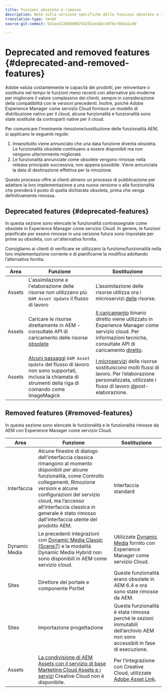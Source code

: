 ```yaml
---
title: Funzioni obsolete e rimosse
description: Note sulla versione specifiche delle funzioni obsolete e rimosse di Adobe Experience Manager come servizio Cloud.
translation-type: tm+mt
source-git-commit: b31ae32285080075d2531edd2c4976cf801d1c89

---
```



# Deprecated and removed features {#deprecated-and-removed-features}

Adobe valuta costantemente le capacità dei prodotti, per reinventare o sostituire nel tempo le funzioni meno recenti con alternative più moderne per migliorare il valore complessivo dei clienti, sempre in considerazione della compatibilità con le versioni precedenti. Inoltre, poiché Adobe Experience Manager come servizio Cloud fornisce un modello di distribuzione nativo per il cloud, alcune funzionalità e funzionalità sono state sostituite da controparti native per il cloud.

Per comunicare l’imminente rimozione/sostituzione delle funzionalità AEM, si applicano le seguenti regole:

1. Innanzitutto viene annunciato che una data funzione diventa obsoleta. Le funzionalità obsolete continuano a essere disponibili ma non vengono ulteriormente migliorate.
1. Le funzionalità annunciate come obsolete vengono rimosse nella release principale successiva, non appena possibile. Viene annunciata la data di destinazione effettiva per la rimozione.

Questo processo offre ai clienti almeno un processo di pubblicazione per adattare la loro implementazione a una nuova versione o alla funzionalità che prenderà il posto di quella dichiarata obsoleta, prima che venga definitivamente rimossa.

## Deprecated features {#deprecated-features}

In questa sezione sono elencate le funzionalità contrassegnate come obsolete in Experience Manager come servizio Cloud. In genere, le funzioni pianificate per essere rimosse in una versione futura sono impostate per prime su obsoleta, con un&#39;alternativa fornita.

Consigliamo ai clienti di verificare se utilizzano la funzione/funzionalità nella loro implementazione corrente e di pianificarne la modifica adottando l’alternativa fornita.

| Area | Funzione | Sostituzione |
| ------------ | ------------------ | ----------- |
| Assets | L&#39;assimilazione e l&#39;elaborazione delle risorse non utilizzano più `DAM Asset Update` il flusso di lavoro | L’assimilazione delle risorse utilizza ora i microservizi [delle](/help/assets/asset-microservices-overview.md) risorse. |
| Assets | Caricare le risorse direttamente in AEM - consultate API di caricamento delle risorse [obsolete](/help/assets/developer-reference-material-apis.md#deprecated-asset-upload-api) | [Il caricamento](/help/assets/add-assets.md) binario diretto viene utilizzato in Experience Manager come servizio cloud. Per informazioni tecniche, consultate API di caricamento [diretto](/help/assets/developer-reference-material-apis.md#overview-binary-upload). |
| Assets | [Alcuni passaggi](/help/assets/developer-reference-material-apis.md#post-processing-workflows-steps) `DAM Asset Update` del flusso di lavoro non sono supportati, inclusa la chiamata di strumenti della riga di comando come ImageMagick | [I microservizi](/help/assets/asset-microservices-overview.md) delle risorse sostituiscono molti flussi di lavoro. Per l’elaborazione personalizzata, utilizzate i flussi di lavoro [di](/help/assets/asset-microservices-configure-and-use.md#post-processing-workflows)post-elaborazione. |

## Removed features {#removed-features}

In questa sezione sono elencate le funzionalità e le funzionalità rimosse da AEM con Experience Manager come servizio Cloud.

| Area | Funzione | Sostituzione |
| ------------ | ------------------ | ----------- |
| Interfaccia | Alcune finestre di dialogo dell’interfaccia classica rimangono al momento disponibili per alcune funzionalità, come Controllo collegamenti, Rimozione versioni e alcune configurazioni del servizio cloud, ma l’accesso all’interfaccia classica in generale è stato rimosso dall’interfaccia utente del prodotto AEM. | Interfaccia standard |
| Dynamic Media | Le precedenti integrazioni con [Dynamic Media Classic (Scene7)](https://helpx.adobe.com/experience-manager/6-5/sites/administering/using/scene7.html) e la modalità [](https://helpx.adobe.com/experience-manager/6-5/assets/using/config-dynamic.html) Dynamic Media Hybrid non sono disponibili in AEM come servizio cloud. | Utilizzate [Dynamic Media](/help/assets/dynamic-media/dynamic-media.md) fornito con Experience Manager come servizio Cloud. |
| Sites | Direttore del portale e componente Portlet | Queste funzionalità erano obsolete in AEM 6.4 e ora sono state rimosse da AEM. |
| Sites | Importazione progettazione | Questa funzionalità è stata rimossa perché le sezioni immutabili dell’archivio AEM non sono accessibili in fase di esecuzione. |
| Assets | [La condivisione di AEM Assets con il servizio di base Marketing Cloud Assets e i servizi](https://docs.adobe.com/content/help/en/experience-manager-65/administering/integration/configure-assets-cc-integration.html) Creative Cloud non è disponibile. | Per l’integrazione con Creative Cloud, utilizzate [Adobe Asset Link](https://helpx.adobe.com/enterprise/using/adobe-asset-link.html). |
